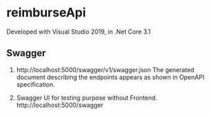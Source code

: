 # reimburseApi

Developed with Visual Studio 2019, in .Net Core 3.1

## Swagger 

1) http://localhost:5000/swagger/v1/swagger.json
The generated document describing the endpoints appears as shown in OpenAPI specification.

2) Swagger UI for testing purpose without Frontend.
http://localhost:5000/swagger

